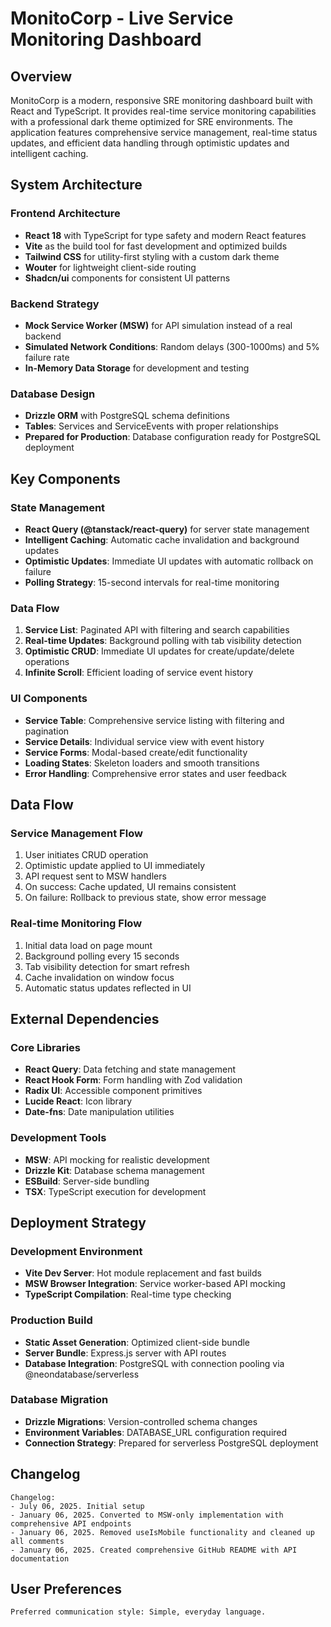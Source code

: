# MonitoCorp - Live Service Monitoring Dashboard

## Overview

MonitoCorp is a modern, responsive SRE monitoring dashboard built with React and TypeScript. It provides real-time service monitoring capabilities with a professional dark theme optimized for SRE environments. The application features comprehensive service management, real-time status updates, and efficient data handling through optimistic updates and intelligent caching.

## System Architecture

### Frontend Architecture
- **React 18** with TypeScript for type safety and modern React features
- **Vite** as the build tool for fast development and optimized builds
- **Tailwind CSS** for utility-first styling with a custom dark theme
- **Wouter** for lightweight client-side routing
- **Shadcn/ui** components for consistent UI patterns

### Backend Strategy
- **Mock Service Worker (MSW)** for API simulation instead of a real backend
- **Simulated Network Conditions**: Random delays (300-1000ms) and 5% failure rate
- **In-Memory Data Storage** for development and testing

### Database Design
- **Drizzle ORM** with PostgreSQL schema definitions
- **Tables**: Services and ServiceEvents with proper relationships
- **Prepared for Production**: Database configuration ready for PostgreSQL deployment

## Key Components

### State Management
- **React Query (@tanstack/react-query)** for server state management
- **Intelligent Caching**: Automatic cache invalidation and background updates
- **Optimistic Updates**: Immediate UI updates with automatic rollback on failure
- **Polling Strategy**: 15-second intervals for real-time monitoring

### Data Flow
1. **Service List**: Paginated API with filtering and search capabilities
2. **Real-time Updates**: Background polling with tab visibility detection
3. **Optimistic CRUD**: Immediate UI updates for create/update/delete operations
4. **Infinite Scroll**: Efficient loading of service event history

### UI Components
- **Service Table**: Comprehensive service listing with filtering and pagination
- **Service Details**: Individual service view with event history
- **Service Forms**: Modal-based create/edit functionality
- **Loading States**: Skeleton loaders and smooth transitions
- **Error Handling**: Comprehensive error states and user feedback

## Data Flow

### Service Management Flow
1. User initiates CRUD operation
2. Optimistic update applied to UI immediately
3. API request sent to MSW handlers
4. On success: Cache updated, UI remains consistent
5. On failure: Rollback to previous state, show error message

### Real-time Monitoring Flow
1. Initial data load on page mount
2. Background polling every 15 seconds
3. Tab visibility detection for smart refresh
4. Cache invalidation on window focus
5. Automatic status updates reflected in UI

## External Dependencies

### Core Libraries
- **React Query**: Data fetching and state management
- **React Hook Form**: Form handling with Zod validation
- **Radix UI**: Accessible component primitives
- **Lucide React**: Icon library
- **Date-fns**: Date manipulation utilities

### Development Tools
- **MSW**: API mocking for realistic development
- **Drizzle Kit**: Database schema management
- **ESBuild**: Server-side bundling
- **TSX**: TypeScript execution for development

## Deployment Strategy

### Development Environment
- **Vite Dev Server**: Hot module replacement and fast builds
- **MSW Browser Integration**: Service worker-based API mocking
- **TypeScript Compilation**: Real-time type checking

### Production Build
- **Static Asset Generation**: Optimized client-side bundle
- **Server Bundle**: Express.js server with API routes
- **Database Integration**: PostgreSQL with connection pooling via @neondatabase/serverless

### Database Migration
- **Drizzle Migrations**: Version-controlled schema changes
- **Environment Variables**: DATABASE_URL configuration required
- **Connection Strategy**: Prepared for serverless PostgreSQL deployment

## Changelog

```
Changelog:
- July 06, 2025. Initial setup
- January 06, 2025. Converted to MSW-only implementation with comprehensive API endpoints
- January 06, 2025. Removed useIsMobile functionality and cleaned up all comments
- January 06, 2025. Created comprehensive GitHub README with API documentation
```

## User Preferences

```
Preferred communication style: Simple, everyday language.
```